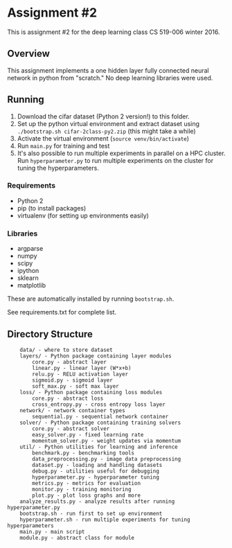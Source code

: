 # Assignment #2

This is assignment #2 for the deep learning class CS 519-006 winter 2016.

## Overview

This assignment implements a one hidden layer fully connected neural network in python from "scratch." No deep learning libraries were used.

## Running
1. Download the cifar dataset (Python 2 version!) to this folder.
2. Set up the python virtual environment and extract dataset using `./bootstrap.sh cifar-2class-py2.zip` (this might take a while)
3. Activate the virtual environment (`source venv/bin/activate`)
4. Run `main.py` for training and test
5. It's also possible to run multiple experiments in parallel on a HPC cluster. Run `hyperparameter.py` to run multiple experiments on the cluster for tuning the hyperparameters.

### Requirements
- Python 2
- pip (to install packages)
- virtualenv (for setting up environments easily)

### Libraries
- argparse
- numpy
- scipy
- ipython
- sklearn
- matplotlib

These are automatically installed by running `bootstrap.sh`.

See requirements.txt for complete list.

## Directory Structure
```
	data/ - where to store dataset
	layers/ - Python package containing layer modules
		core.py - abstract layer
		linear.py - linear layer (W*x+b)
		relu.py - RELU activation layer
		sigmoid.py - sigmoid layer
		soft_max.py - soft max layer
	loss/ - Python package containing loss modules
		core.py - abstract loss
		cross_entropy.py - cross entropy loss layer
	network/ - network container types
		sequential.py - sequential network container
	solver/ - Python package containing training solvers
		core.py - abstract solver
		easy_solver.py - fixed learning rate
		momentum_solver.py - weight updates via momentum
	util/ - Python utilities for learning and inference
		benchmark.py - benchmarking tools
		data_preprocessing.py - image data preprocessing
		dataset.py - loading and handling datasets
		debug.py - utilities useful for debugging
		hyperparameter.py - hyperparameter tuning
		metrics.py - metrics for evaluation
		monitor.py - training monitoring
		plot.py - plot loss graphs and more
	analyze_results.py - analyze results after running hyperparameter.py
	bootstrap.sh - run first to set up environment
	hyperparameter.sh - run multiple experiments for tuning hyperparameters
	main.py - main script
	module.py - abstract class for module
```
